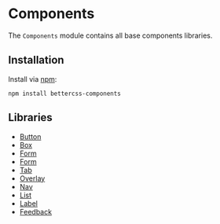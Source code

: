 # Components

The `Components` module contains all base components libraries.

## Installation

Install via [npm](http://npmjs.org/):

 	npm install bettercss-components

## Libraries

* [Button](./libs/button/)
* [Box](./libs/box/)
* [Form](./libs/form/)
* [Form](./libs/tooltip/)
* [Tab](./libs/tab/)
* [Overlay](./libs/overlay/)
* [Nav](./libs/nav/)
* [List](./libs/list/)
* [Label](./libs/label/)
* [Feedback](./libs/feedback/)